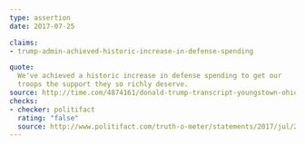 ```yaml
---
type: assertion
date: 2017-07-25

claims:
- trump-admin-achieved-historic-increase-in-defense-spending

quote:
  We've achieved a historic increase in defense spending to get our
  troops the support they so richly deserve.
source: http://time.com/4874161/donald-trump-transcript-youngstown-ohio/
checks:
- checker: politifact
  rating: "false"
  source: http://www.politifact.com/truth-o-meter/statements/2017/jul/27/donald-trump/its-false-trump-achieved-historic-increase-defense/
---
```

